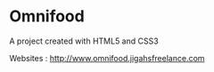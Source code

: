 # Omnifood
A project created with HTML5 and CSS3




Websites : http://www.omnifood.jigahsfreelance.com
